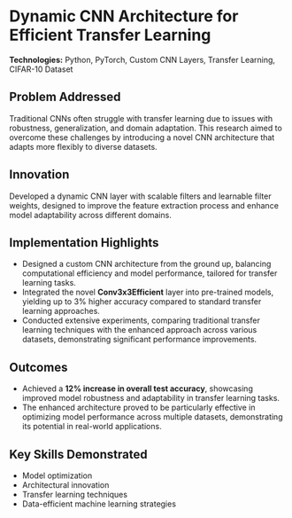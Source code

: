 # Dynamic CNN Architecture for Efficient Transfer Learning
**Technologies:** Python, PyTorch, Custom CNN Layers, Transfer Learning, CIFAR-10 Dataset

## Problem Addressed
Traditional CNNs often struggle with transfer learning due to issues with robustness, generalization, and domain adaptation. This research aimed to overcome these challenges by introducing a novel CNN architecture that adapts more flexibly to diverse datasets.

## Innovation
Developed a dynamic CNN layer with scalable filters and learnable filter weights, designed to improve the feature extraction process and enhance model adaptability across different domains.

## Implementation Highlights
- Designed a custom CNN architecture from the ground up, balancing computational efficiency and model performance, tailored for transfer learning tasks.
- Integrated the novel **Conv3x3Efficient** layer into pre-trained models, yielding up to 3% higher accuracy compared to standard transfer learning approaches.
- Conducted extensive experiments, comparing traditional transfer learning techniques with the enhanced approach across various datasets, demonstrating significant performance improvements.

## Outcomes
- Achieved a **12% increase in overall test accuracy**, showcasing improved model robustness and adaptability in transfer learning tasks.
- The enhanced architecture proved to be particularly effective in optimizing model performance across multiple datasets, demonstrating its potential in real-world applications.

## Key Skills Demonstrated
- Model optimization
- Architectural innovation
- Transfer learning techniques
- Data-efficient machine learning strategies
